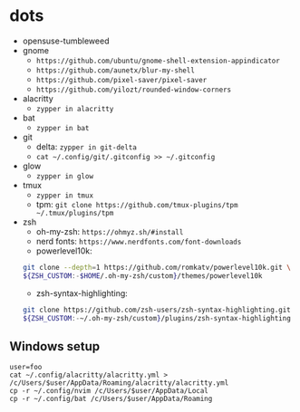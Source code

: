 # dots

- opensuse-tumbleweed
- gnome
  - `https://github.com/ubuntu/gnome-shell-extension-appindicator`
  - `https://github.com/aunetx/blur-my-shell`
  - `https://github.com/pixel-saver/pixel-saver`
  - `https://github.com/yilozt/rounded-window-corners`
- alacritty
  - `zypper in alacritty`
- bat
  - `zypper in bat`
- git
  - delta: `zypper in git-delta`
  - `cat ~/.config/git/.gitconfig >> ~/.gitconfig`
- glow
  - `zypper in glow`
- tmux
  - `zypper in tmux`
  - tpm: `git clone https://github.com/tmux-plugins/tpm ~/.tmux/plugins/tpm`
- zsh
  - oh-my-zsh: `https://ohmyz.sh/#install`
  - nerd fonts: `https://www.nerdfonts.com/font-downloads`
  - powerlevel10k:
  ```sh
  git clone --depth=1 https://github.com/romkatv/powerlevel10k.git \
  ${ZSH_CUSTOM:-$HOME/.oh-my-zsh/custom}/themes/powerlevel10k
  ```
  - zsh-syntax-highlighting:
  ```sh
  git clone https://github.com/zsh-users/zsh-syntax-highlighting.git \
  ${ZSH_CUSTOM:-~/.oh-my-zsh/custom}/plugins/zsh-syntax-highlighting
  ```

## Windows setup

```
user=foo
cat ~/.config/alacritty/alacritty.yml > /c/Users/$user/AppData/Roaming/alacritty/alacritty.yml
cp -r ~/.config/nvim /c/Users/$user/AppData/Local
cp -r ~/.config/bat /c/Users/$user/AppData/Roaming
```

